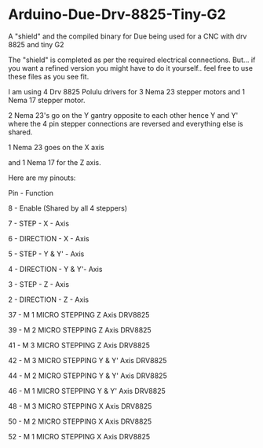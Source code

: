 # Arduino-Due-Drv-8825-Tiny-G2
A "shield" and the compiled binary for Due being used for a CNC with drv 8825 and tiny G2

The "shield" is completed as per the required electrical connections. But... if you want a refined version you might have to do it yourself.. feel free to use these files as you see fit.

I am using 4 Drv 8825 Polulu drivers for 3 Nema 23 stepper motors and 1 Nema 17 stepper motor. 

2 Nema 23's go on the Y gantry opposite to each other hence Y and Y' where the 4 pin stepper connections are reversed and everything else is shared.

1 Nema 23 goes on the X axis

and 1 Nema 17 for the Z axis.

Here are my pinouts:



Pin   -            Function

8      -           Enable (Shared by all 4 steppers)

7      -           STEP - X - Axis

6      -           DIRECTION - X - Axis

5      -           STEP - Y & Y' - Axis

4      -           DIRECTION - Y & Y'- Axis

3      -           STEP - Z - Axis

2      -           DIRECTION - Z - Axis

37     -           M 1 MICRO STEPPING Z Axis DRV8825

39     -           M 2 MICRO STEPPING Z Axis DRV8825

41    -            M 3 MICRO STEPPING Z Axis DRV8825

42    -            M 3 MICRO STEPPING Y & Y' Axis DRV8825

44    -            M 2 MICRO STEPPING Y & Y' Axis DRV8825

46    -            M 1 MICRO STEPPING Y & Y' Axis DRV8825

48    -            M 3 MICRO STEPPING X Axis DRV8825

50    -            M 2 MICRO STEPPING X Axis DRV8825

52    -            M 1 MICRO STEPPING X Axis DRV8825
